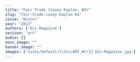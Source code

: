 ```yaml
---
title: "Fair Trade (Casey Kaplan, B4)"
slug: "fair-trade-casey-kaplan-b4"
issue: "Winter"
year: "2013"
authors: ['Dis Magazine']
section: "art"
audio: []
main_image: ""
banner_image: ""
images: ['sites/default/files/ART_Wtr12_Dis-Magazine.jpg']
---
```

